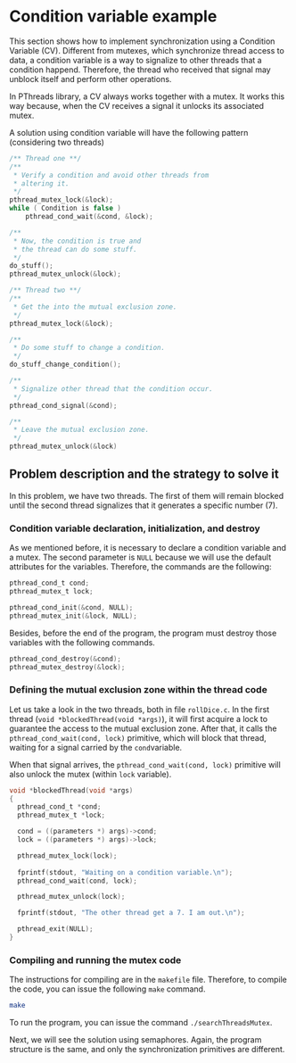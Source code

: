 # Condition variable example
This section shows how to implement synchronization using a Condition Variable (CV). Different from mutexes, which synchronize thread access to data, a condition variable is a way to signalize to other threads that a condition happend. Therefore, the thread who received that signal may unblock itself and perform other operations.

In PThreads library, a CV always works together with a mutex. It works this way because, when the CV receives a signal it unlocks its associated mutex.

A solution using condition variable will have the following pattern (considering two threads)
```c
/** Thread one **/
/**
 * Verify a condition and avoid other threads from
 * altering it.
 */
pthread_mutex_lock(&lock);
while ( Condition is false )
    pthread_cond_wait(&cond, &lock);

/** 
 * Now, the condition is true and 
 * the thread can do some stuff.
 */
do_stuff();
pthread_mutex_unlock(&lock);
```

```c
/** Thread two **/
/**
 * Get the into the mutual exclusion zone.
 */
pthread_mutex_lock(&lock);

/**
 * Do some stuff to change a condition.
 */
do_stuff_change_condition();

/** 
 * Signalize other thread that the condition occur.
 */
pthread_cond_signal(&cond);

/**
 * Leave the mutual exclusion zone.
 */
pthread_mutex_unlock(&lock)
```


## Problem description and the strategy to solve it
In this problem, we have two threads. The first of them will remain blocked until the second thread signalizes that it generates a specific number (7). 

### Condition variable declaration, initialization, and destroy
As we mentioned before, it is necessary to declare a condition variable and a mutex. The second parameter is ``NULL`` because we will use the default attributes for the variables. Therefore, the commands are the following:

```c
pthread_cond_t cond;
pthread_mutex_t lock;

pthread_cond_init(&cond, NULL);
pthread_mutex_init(&lock, NULL);
```

Besides, before the end of the program, the program must destroy those variables with the following commands.

```c
pthread_cond_destroy(&cond);
pthread_mutex_destroy(&lock);
```

### Defining the mutual exclusion zone within the thread code
Let us take a look in the two threads, both in file ``rollDice.c``. In the first thread (``void *blockedThread(void *args)``), it will first acquire a lock to guarantee the access to the mutual exclusion zone. After that, it calls the ``pthread_cond_wait(cond, lock)`` primitive, which will block that thread, waiting for a signal carried by the ``cond``variable. 

When that signal arrives, the ``pthread_cond_wait(cond, lock)`` primitive will also unlock the mutex (within ``lock`` variable).

```c
void *blockedThread(void *args)
{
  pthread_cond_t *cond;
  pthread_mutex_t *lock;

  cond = ((parameters *) args)->cond;
  lock = ((parameters *) args)->lock;

  pthread_mutex_lock(lock);
 
  fprintf(stdout, "Waiting on a condition variable.\n");
  pthread_cond_wait(cond, lock);

  pthread_mutex_unlock(lock);

  fprintf(stdout, "The other thread get a 7. I am out.\n");

  pthread_exit(NULL);
}
```

### Compiling and running the mutex code

The instructions for compiling are in the ``makefile`` file. Therefore, to compile the code, you can issue the following ``make`` command. 
```sh
make 
```

To run the program, you can issue the command ``./searchThreadsMutex``.

Next, we will see the solution using semaphores. Again, the program structure is the same, and only the synchronization primitives are different.
